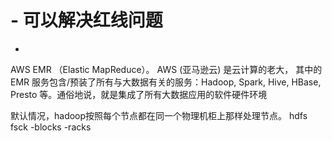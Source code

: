
# - 可以解决红线问题
-

AWS EMR （Elastic MapReduce）。 AWS (亚马逊云) 是云计算的老大，
其中的 EMR 服务包含/预装了所有与大数据有关的服务：Hadoop, Spark, Hive, HBase, Presto 等。通俗地说，就是集成了所有大数据应用的软件硬件环境


默认情况，hadoop按照每个节点都在同一个物理机柜上那样处理节点。
hdfs fsck -blocks -racks


